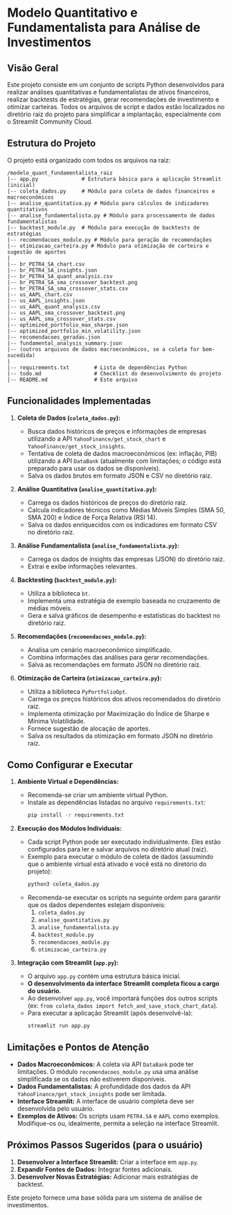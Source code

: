 # Modelo Quantitativo e Fundamentalista para Análise de Investimentos

## Visão Geral

Este projeto consiste em um conjunto de scripts Python desenvolvidos para realizar análises quantitativas e fundamentalistas de ativos financeiros, realizar backtests de estratégias, gerar recomendações de investimento e otimizar carteiras. Todos os arquivos de script e dados estão localizados no diretório raiz do projeto para simplificar a implantação, especialmente com o Streamlit Community Cloud.

## Estrutura do Projeto

O projeto está organizado com todos os arquivos na raiz:

```
/modelo_quant_fundamentalista_raiz
|-- app.py              # Estrutura básica para a aplicação Streamlit (inicial)
|-- coleta_dados.py     # Módulo para coleta de dados financeiros e macroeconômicos
|-- analise_quantitativa.py # Módulo para cálculos de indicadores quantitativos
|-- analise_fundamentalista.py # Módulo para processamento de dados fundamentalistas
|-- backtest_module.py  # Módulo para execução de backtests de estratégias
|-- recomendacoes_module.py # Módulo para geração de recomendações
|-- otimizacao_carteira.py # Módulo para otimização de carteira e sugestão de aportes
|
|-- br_PETR4_SA_chart.csv
|-- br_PETR4_SA_insights.json
|-- br_PETR4_SA_quant_analysis.csv
|-- br_PETR4_SA_sma_crossover_backtest.png
|-- br_PETR4_SA_sma_crossover_stats.csv
|-- us_AAPL_chart.csv
|-- us_AAPL_insights.json
|-- us_AAPL_quant_analysis.csv
|-- us_AAPL_sma_crossover_backtest.png
|-- us_AAPL_sma_crossover_stats.csv
|-- optimized_portfolio_max_sharpe.json
|-- optimized_portfolio_min_volatility.json
|-- recomendacoes_geradas.json
|-- fundamental_analysis_summary.json
|-- (outros arquivos de dados macroeconômicos, se a coleta for bem-sucedida)
|
|-- requirements.txt        # Lista de dependências Python
|-- todo.md                 # Checklist do desenvolvimento do projeto
|-- README.md               # Este arquivo
```

## Funcionalidades Implementadas

1.  **Coleta de Dados (`coleta_dados.py`):**
    *   Busca dados históricos de preços e informações de empresas utilizando a API `YahooFinance/get_stock_chart` e `YahooFinance/get_stock_insights`.
    *   Tentativa de coleta de dados macroeconômicos (ex: inflação, PIB) utilizando a API `DataBank` (atualmente com limitações; o código está preparado para usar os dados se disponíveis).
    *   Salva os dados brutos em formato JSON e CSV no diretório raiz.

2.  **Análise Quantitativa (`analise_quantitativa.py`):**
    *   Carrega os dados históricos de preços do diretório raiz.
    *   Calcula indicadores técnicos como Médias Móveis Simples (SMA 50, SMA 200) e Índice de Força Relativa (RSI 14).
    *   Salva os dados enriquecidos com os indicadores em formato CSV no diretório raiz.

3.  **Análise Fundamentalista (`analise_fundamentalista.py`):**
    *   Carrega os dados de insights das empresas (JSON) do diretório raiz.
    *   Extrai e exibe informações relevantes.

4.  **Backtesting (`backtest_module.py`):**
    *   Utiliza a biblioteca `bt`.
    *   Implementa uma estratégia de exemplo baseada no cruzamento de médias móveis.
    *   Gera e salva gráficos de desempenho e estatísticas do backtest no diretório raiz.

5.  **Recomendações (`recomendacoes_module.py`):**
    *   Analisa um cenário macroeconômico simplificado.
    *   Combina informações das análises para gerar recomendações.
    *   Salva as recomendações em formato JSON no diretório raiz.

6.  **Otimização de Carteira (`otimizacao_carteira.py`):**
    *   Utiliza a biblioteca `PyPortfolioOpt`.
    *   Carrega os preços históricos dos ativos recomendados do diretório raiz.
    *   Implementa otimização por Maximização do Índice de Sharpe e Mínima Volatilidade.
    *   Fornece sugestão de alocação de aportes.
    *   Salva os resultados da otimização em formato JSON no diretório raiz.

## Como Configurar e Executar

1.  **Ambiente Virtual e Dependências:**
    *   Recomenda-se criar um ambiente virtual Python.
    *   Instale as dependências listadas no arquivo `requirements.txt`:
        ```bash
        pip install -r requirements.txt
        ```

2.  **Execução dos Módulos Individuais:**
    *   Cada script Python pode ser executado individualmente. Eles estão configurados para ler e salvar arquivos no diretório atual (raiz).
    *   Exemplo para executar o módulo de coleta de dados (assumindo que o ambiente virtual está ativado e você está no diretório do projeto):
        ```bash
        python3 coleta_dados.py
        ```
    *   Recomenda-se executar os scripts na seguinte ordem para garantir que os dados dependentes estejam disponíveis:
        1.  `coleta_dados.py`
        2.  `analise_quantitativa.py`
        3.  `analise_fundamentalista.py`
        4.  `backtest_module.py`
        5.  `recomendacoes_module.py`
        6.  `otimizacao_carteira.py`

3.  **Integração com Streamlit (`app.py`):**
    *   O arquivo `app.py` contém uma estrutura básica inicial.
    *   **O desenvolvimento da interface Streamlit completa ficou a cargo do usuário.**
    *   Ao desenvolver `app.py`, você importará funções dos outros scripts (ex: `from coleta_dados import fetch_and_save_stock_chart_data`).
    *   Para executar a aplicação Streamlit (após desenvolvê-la):
        ```bash
        streamlit run app.py
        ```

## Limitações e Pontos de Atenção

*   **Dados Macroeconômicos:** A coleta via API `DataBank` pode ter limitações. O módulo `recomendacoes_module.py` usa uma análise simplificada se os dados não estiverem disponíveis.
*   **Dados Fundamentalistas:** A profundidade dos dados da API `YahooFinance/get_stock_insights` pode ser limitada.
*   **Interface Streamlit:** A interface de usuário completa deve ser desenvolvida pelo usuário.
*   **Exemplos de Ativos:** Os scripts usam `PETR4.SA` e `AAPL` como exemplos. Modifique-os ou, idealmente, permita a seleção na interface Streamlit.

## Próximos Passos Sugeridos (para o usuário)

1.  **Desenvolver a Interface Streamlit:** Criar a interface em `app.py`.
2.  **Expandir Fontes de Dados:** Integrar fontes adicionais.
3.  **Desenvolver Novas Estratégias:** Adicionar mais estratégias de backtest.

Este projeto fornece uma base sólida para um sistema de análise de investimentos.
